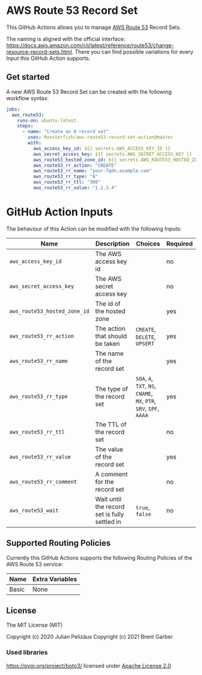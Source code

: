 # AWS Route 53 Record Set

This GitHub Actions allows you to manage [AWS Route 53](https://aws.amazon.com/route53/) Record Sets. 

The naming is aligned with the official interface: https://docs.aws.amazon.com/cli/latest/reference/route53/change-resource-record-sets.html. There you can find possible variations for every Input this GitHub Action supports.

## Get started

A new AWS Route 53 Record Set can be created with the following workflow syntax:

```yaml
jobs:
  aws_route53:
    runs-on: ubuntu-latest
    steps:
      - name: "Create an A record set"
        uses: Roosterfish/aws-route53-record-set-action@master
        with: 
          aws_access_key_id: ${{ secrets.AWS_ACCESS_KEY_ID }}
          aws_secret_access_key: ${{ secrets.AWS_SECRET_ACCESS_KEY }}
          aws_route53_hosted_zone_id: ${{ secrets.AWS_ROUTE53_HOSTED_ZONE_ID }}
          aws_route53_rr_action: "CREATE"
          aws_route53_rr_name: "your-fqdn.example.com"
          aws_route53_rr_type: "A"
          aws_route53_rr_ttl: "300"
          aws_route53_rr_value: "1.2.3.4"
```

# GitHub Action Inputs

The behaviour of this Action can be modified with the following Inputs:

Name | Description | Choices | Required
--- | --- | --- | ---
`aws_access_key_id` | The AWS access key id | | no
`aws_secret_access_key` | The AWS secret access key | | no
`aws_route53_hosted_zone_id` | The id of the hosted zone | | yes
`aws_route53_rr_action` | The action that should be taken | `CREATE`, `DELETE`, `UPSERT` | yes
`aws_route53_rr_name` | The name of the record set | | yes
`aws_route53_rr_type` | The type of the record set | `SOA`, `A`, `TXT`, `NS`, `CNAME`, `MX`, `PTR`, `SRV`, `SPF`, `AAAA` | yes
`aws_route53_rr_ttl` | The TTL of the record set | | no
`aws_route53_rr_value` | The value of the record set | | yes
`aws_route53_rr_comment` | A comment for the record set | | no
`aws_route53_wait` | Wait until the record set is fully settled in | `true`, `false` | no

## Supported Routing Policies

Currently this GitHub Actions supports the following Routing Policies of the AWS Route 53 service:

Name | Extra Variables
--- | ---
Basic | None

## License

The MIT License (MIT)

Copyright (c) 2020 Julian Pelizäus
Copyright (c) 2021 Brent Garber

### Used libraries

https://pypi.org/project/boto3/ licensed under [Apache License 2.0](https://github.com/boto/boto3/blob/develop/LICENSE)
